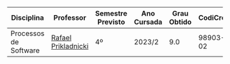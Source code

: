 | Disciplina | Professor | Semestre Previsto | Ano Cursada | Grau Obtido | CodiCred | Carga Horária |
| --- | --- | --- | --- | --- | --- | --- |
| Processos de Software | [Rafael Prikladnicki](https://www.pucrs.br/pesquisadores/rafael-prikladnicki/) | 4º | 2023/2 | 9.0 | 98903-02 | 30 |
